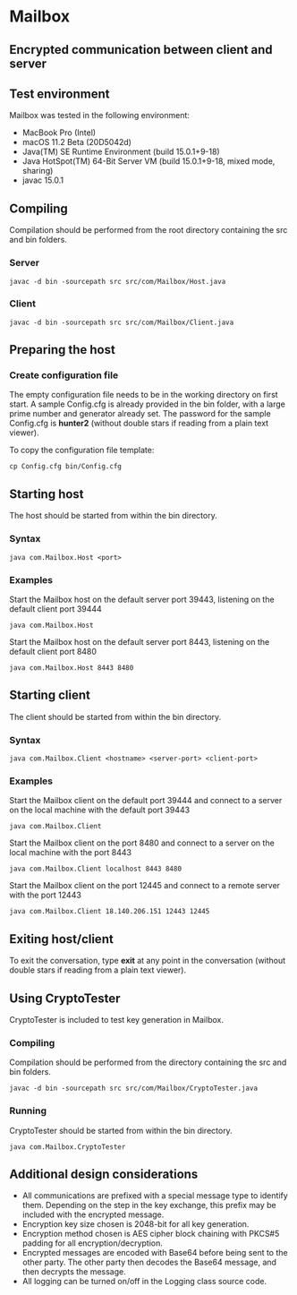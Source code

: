 # Mailbox
## Encrypted communication between client and server

## Test environment

Mailbox was tested in the following environment:
* MacBook Pro (Intel)
* macOS 11.2 Beta (20D5042d)
* Java(TM) SE Runtime Environment (build 15.0.1+9-18)
* Java HotSpot(TM) 64-Bit Server VM (build 15.0.1+9-18, mixed mode, sharing)
* javac 15.0.1

## Compiling

Compilation should be performed from the root directory containing the src and bin folders.

### Server

    javac -d bin -sourcepath src src/com/Mailbox/Host.java

### Client

    javac -d bin -sourcepath src src/com/Mailbox/Client.java

## Preparing the host

### Create configuration file

The empty configuration file needs to be in the working directory on first start. A sample Config.cfg is already provided in the bin folder, with a large prime number and generator already set. The password for the sample Config.cfg is **hunter2** (without double stars if reading from a plain text viewer). 

To copy the configuration file template:

    cp Config.cfg bin/Config.cfg

## Starting host

The host should be started from within the bin directory.

### Syntax

    java com.Mailbox.Host <port>

### Examples

Start the Mailbox host on the default server port 39443, listening on the default client port 39444

    java com.Mailbox.Host

Start the Mailbox host on the default server port 8443, listening on the default client port 8480

    java com.Mailbox.Host 8443 8480

## Starting client

The client should be started from within the bin directory.

### Syntax

    java com.Mailbox.Client <hostname> <server-port> <client-port>

### Examples

Start the Mailbox client on the default port 39444 and connect to a server on the local machine with the default port 39443

    java com.Mailbox.Client

Start the Mailbox client on the port 8480 and connect to a server on the local machine with the port 8443

    java com.Mailbox.Client localhost 8443 8480

Start the Mailbox client on the port 12445 and connect to a remote server with the port 12443

    java com.Mailbox.Client 18.140.206.151 12443 12445

## Exiting host/client

To exit the conversation, type **exit** at any point in the conversation (without double stars if reading from a plain text viewer).

## Using CryptoTester

CryptoTester is included to test key generation in Mailbox.

### Compiling

Compilation should be performed from the directory containing the src and bin folders.

    javac -d bin -sourcepath src src/com/Mailbox/CryptoTester.java

### Running

CryptoTester should be started from within the bin directory.

    java com.Mailbox.CryptoTester

## Additional design considerations

* All communications are prefixed with a special message type to identify them. Depending on the step in the key exchange, this prefix may be included with the encrypted message.
* Encryption key size chosen is 2048-bit for all key generation.
* Encryption method chosen is AES cipher block chaining with PKCS#5 padding for all encryption/decryption.
* Encrypted messages are encoded with Base64 before being sent to the other party. The other party then decodes the Base64 message, and then decrypts the message.
* All logging can be turned on/off in the Logging class source code.
